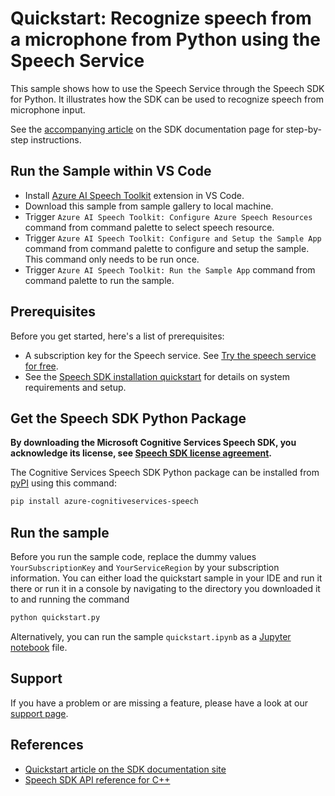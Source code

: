 # Quickstart: Recognize speech from a microphone from Python using the Speech Service

This sample shows how to use the Speech Service through the Speech SDK for Python. It illustrates how the SDK can be used to recognize speech from microphone input.

See the [accompanying article](https://docs.microsoft.com/azure/cognitive-services/speech-service/quickstart-python) on the SDK documentation page for step-by-step instructions.

## Run the Sample within VS Code
- Install [Azure AI Speech Toolkit](https://marketplace.visualstudio.com/items?itemName=ms-azureaispeech.azure-ai-speech-toolkit) extension in VS Code.
- Download this sample from sample gallery to local machine.
- Trigger `Azure AI Speech Toolkit: Configure Azure Speech Resources` command from command palette to select speech resource.
- Trigger `Azure AI Speech Toolkit: Configure and Setup the Sample App` command from command palette to configure and setup the sample. This command only needs to be run once.
- Trigger `Azure AI Speech Toolkit: Run the Sample App` command from command palette to run the sample.

## Prerequisites

Before you get started, here's a list of prerequisites:

* A subscription key for the Speech service. See [Try the speech service for free](https://docs.microsoft.com/azure/cognitive-services/speech-service/get-started).
* See the [Speech SDK installation quickstart](https://learn.microsoft.com/azure/ai-services/speech-service/quickstarts/setup-platform?pivots=programming-language-python) for details on system requirements and setup.

## Get the Speech SDK Python Package

**By downloading the Microsoft Cognitive Services Speech SDK, you acknowledge its license, see [Speech SDK license agreement](https://aka.ms/csspeech/license).**

The Cognitive Services Speech SDK Python package can be installed from [pyPI](https://pypi.org/) using this command:

```sh
pip install azure-cognitiveservices-speech
```

## Run the sample

Before you run the sample code, replace the dummy values `YourSubscriptionKey` and `YourServiceRegion` by your subscription information.
You can either load the quickstart sample in your IDE and run it there or run it in a console by navigating to the directory you downloaded it to and running the command

```sh
python quickstart.py
```

Alternatively, you can run the sample `quickstart.ipynb` as a [Jupyter notebook](https://jupyter.org) file.

## Support

If you have a problem or are missing a feature, please have a look at our [support page](https://docs.microsoft.com/azure/cognitive-services/speech-service/support).

## References

* [Quickstart article on the SDK documentation site](https://docs.microsoft.com/azure/cognitive-services/speech-service/quickstart-python)
* [Speech SDK API reference for C++](https://aka.ms/csspeech/pythonref)

